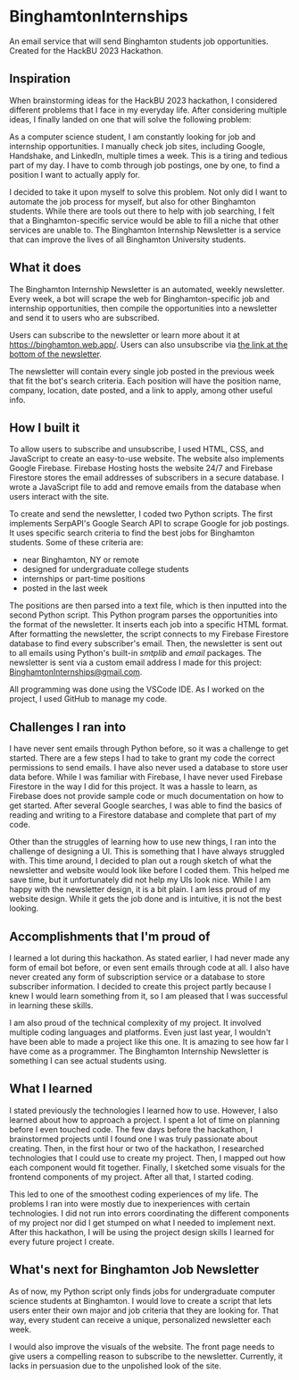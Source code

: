 # BinghamtonInternships
An email service that will send Binghamton students job opportunities. Created for the HackBU 2023 Hackathon.

## Inspiration
When brainstorming ideas for the HackBU 2023 hackathon, I considered different problems that I face in my everyday life. After considering multiple ideas, I finally landed on one that will solve the following problem:

As a computer science student, I am constantly looking for job and internship opportunities. I manually check job sites, including Google, Handshake, and LinkedIn, multiple times a week. This is a tiring and tedious part of my day. I have to comb through job postings, one by one, to find a position I want to actually apply for.

I decided to take it upon myself to solve this problem. Not only did I want to automate the job process for myself, but also for other Binghamton students. While there are tools out there to help with job searching, I felt that a Binghamton-specific service would be able to fill a niche that other services are unable to. The Binghamton Internship Newsletter is a service that can improve the lives of all Binghamton University students.

## What it does
The Binghamton Internship Newsletter is an automated, weekly newsletter. Every week, a bot will scrape the web for Binghamton-specific job and internship opportunities, then compile the opportunities into a newsletter and send it to users who are subscribed.

Users can subscribe to the newsletter or learn more about it at https://binghamton.web.app/.
Users can also unsubscribe via [the link at the bottom of the newsletter](https://binghamton.web.app/unsubscribe.html).

The newsletter will contain every single job posted in the previous week that fit the bot's search criteria. Each position will have the position name, company, location, date posted, and a link to apply, among other useful info.

## How I built it
To allow users to subscribe and unsubscribe, I used HTML, CSS, and JavaScript to create an easy-to-use website. The website also implements Google Firebase. Firebase Hosting hosts the website 24/7 and Firebase Firestore stores the email addresses of subscribers in a secure database. I wrote a JavaScript file to add and remove emails from the database when users interact with the site.

To create and send the newsletter, I coded two Python scripts. The first implements SerpAPI's Google Search API to scrape Google for job postings. It uses specific search criteria to find the best jobs for Binghamton students. Some of these criteria are:
- near Binghamton, NY or remote
- designed for undergraduate college students
- internships or part-time positions
- posted in the last week

The positions are then parsed into a text file, which is then inputted into the second Python script. This Python program parses the opportunities into the format of the newsletter. It inserts each job into a specific HTML format. After formatting the newsletter, the script connects to my Firebase Firestore database to find every subscriber's email. Then, the newsletter is sent out to all emails using Python's built-in _smtplib_ and _email_ packages. The newsletter is sent via a custom email address I made for this project: BinghamtonInternships@gmail.com.

All programming was done using the VSCode IDE. As I worked on the project, I used GitHub to manage my code.

## Challenges I ran into
I have never sent emails through Python before, so it was a challenge to get started. There are a few steps I had to take to grant my code the correct permissions to send emails. I have also never used a database to store user data before. While I was familiar with Firebase, I have never used Firebase Firestore in the way I did for this project. It was a hassle to learn, as Firebase does not provide sample code or much documentation on how to get started. After several Google searches, I was able to find the basics of reading and writing to a Firestore database and complete that part of my code.

Other than the struggles of learning how to use new things, I ran into the challenge of designing a UI. This is something that I have always struggled with. This time around, I decided to plan out a rough sketch of what the newsletter and website would look like before I coded them. This helped me save time, but it unfortunately did not help my UIs look nice. While I am happy with the newsletter design, it is a bit plain. I am less proud of my website design. While it gets the job done and is intuitive, it is not the best looking.

## Accomplishments that I'm proud of
I learned a lot during this hackathon. As stated earlier, I had never made any form of email bot before, or even sent emails through code at all. I also have never created any form of subscription service or a database to store subscriber information. I decided to create this project partly because I knew I would learn something from it, so I am pleased that I was successful in learning these skills.

I am also proud of the technical complexity of my project. It involved multiple coding languages and platforms. Even just last year, I wouldn't have been able to made a project like this one. It is amazing to see how far I have come as a programmer. The Binghamton Internship Newsletter is something I can see actual students using.

## What I learned
I stated previously the technologies I learned how to use. However, I also learned about how to approach a project. I spent a lot of time on planning before I even touched code. The few days before the hackathon, I brainstormed projects until I found one I was truly passionate about creating. Then, in the first hour or two of the hackathon, I researched technologies that I could use to create my project. Then, I mapped out how each component would fit together. Finally, I sketched some visuals for the frontend components of my project. After all that, I started coding.

This led to one of the smoothest coding experiences of my life. The problems I ran into were mostly due to inexperiences with certain technologies. I did not run into errors coordinating the different components of my project nor did I get stumped on what I needed to implement next. After this hackathon, I will be using the project design skills I learned for every future project I create.

## What's next for Binghamton Job Newsletter
As of now, my Python script only finds jobs for undergraduate computer science students at Binghamton. I would love to create a script that lets users enter their own major and job criteria that they are looking for. That way, every student can receive a unique, personalized newsletter each week.

I would also improve the visuals of the website. The front page needs to give users a compelling reason to subscribe to the newsletter. Currently, it lacks in persuasion due to the unpolished look of the site.